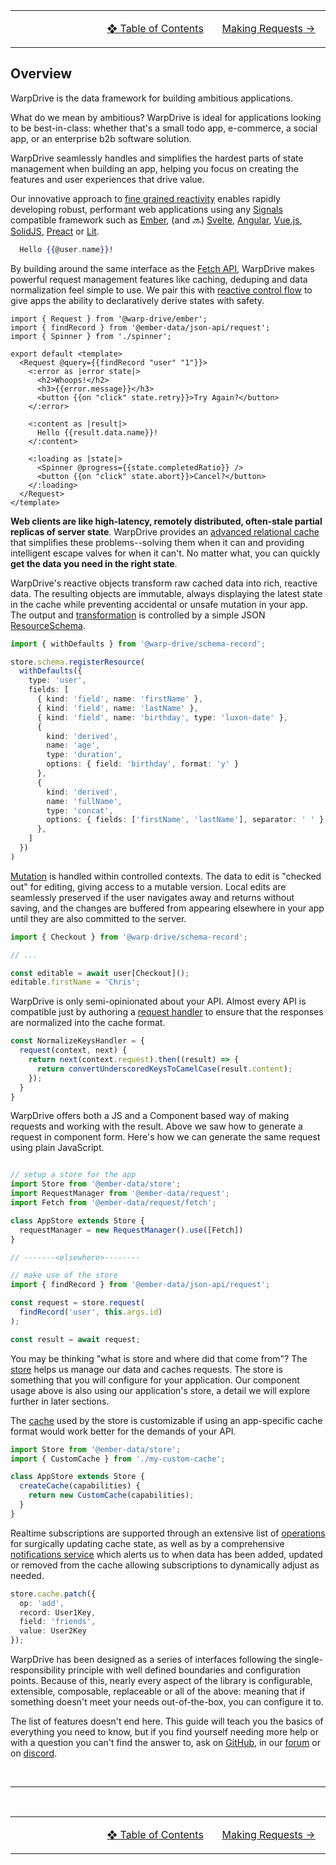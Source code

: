 <table>
  <tr>
    <td align="center" width="300"></td>
    <td align="center" width="300">
   
[❖ Table of Contents](./0-index.md)</td>
   <td align="center" width="300">

[Making Requests →](./3-requests.md)</td>
  </tr>
</table>

## Overview

WarpDrive is the data framework for building ambitious applications.

What do we mean by ambitious? WarpDrive is ideal for applications looking to be best-in-class: whether that's a small todo app, e-commerce, a social app, or an enterprise b2b software solution.

WarpDrive seamlessly handles and simplifies the hardest parts of state management when building an app, helping you focus on creating the features and user experiences that drive value.

Our innovative approach to [fine grained reactivity](https://dev.to/ryansolid/a-hands-on-introduction-to-fine-grained-reactivity-3ndf) enables rapidly developing robust, performant web applications using any [Signals](https://github.com/tc39/proposal-signals#readme) compatible framework such as [Ember](https://guides.emberjs.com/release/in-depth-topics/autotracking-in-depth/), (and 🔜) [Svelte](https://svelte.dev/docs/svelte/what-are-runes), [Angular](https://angular.dev/guide/signals), [Vue.js](https://vuejs.org/guide/extras/reactivity-in-depth.html), [SolidJS](https://www.solidjs.com/tutorial/introduction_signals),
[Preact](https://preactjs.com/guide/v10/signals/) or [Lit](https://lit.dev/docs/data/signals/).

```hbs
  Hello {{@user.name}}!
```

By building around the same interface as the [Fetch API](https://developer.mozilla.org/en-US/docs/Web/API/Fetch_API), WarpDrive makes powerful request management features like caching, deduping and data normalization feel simple to use. We pair this with [reactive control flow](./concepts/reactive-control-flow.md) to give apps the ability to declaratively derive states with safety.

```glimmer-ts
import { Request } from '@warp-drive/ember';
import { findRecord } from '@ember-data/json-api/request';
import { Spinner } from './spinner';

export default <template>
  <Request @query={{findRecord "user" "1"}}>
    <:error as |error state|>
      <h2>Whoops!</h2>
      <h3>{{error.message}}</h3>
      <button {{on "click" state.retry}}>Try Again?</button>
    </:error>

    <:content as |result|>
      Hello {{result.data.name}}!
    </:content>

    <:loading as |state|>
      <Spinner @progress={{state.completedRatio}} />
      <button {{on "click" state.abort}}>Cancel?</button>
    </:loading>
  </Request>
</template>
```

**Web clients are like high-latency, remotely distributed, often-stale partial replicas of server state**. WarpDrive provides an [advanced relational cache](./5-caching.md) that simplifies these problems--solving them when it can and providing intelligent escape valves for when it can't. No matter what, you can quickly **get the data you need in the right state**.

WarpDrive's reactive objects transform raw cached data into rich, reactive data. The resulting objects are immutable, always displaying the latest state in the cache while preventing accidental or unsafe mutation in your app. The output and [transformation](./concepts/transformation.md) is controlled by a simple JSON [ResourceSchema](./concepts/schemas.md).

```ts
import { withDefaults } from '@warp-drive/schema-record';

store.schema.registerResource(
  withDefaults({
    type: 'user',
    fields: [
      { kind: 'field', name: 'firstName' },
      { kind: 'field', name: 'lastName' },
      { kind: 'field', name: 'birthday', type: 'luxon-date' },
      {
        kind: 'derived',
        name: 'age',
        type: 'duration',
        options: { field: 'birthday', format: 'y' }
      },
      {
        kind: 'derived',
        name: 'fullName',
        type: 'concat',
        options: { fields: ['firstName', 'lastName'], separator: ' ' }
      },
    ]
  })
)
```

[Mutation](./concepts/mutations.md) is handled within controlled contexts. The data to edit is "checked out" for editing, giving access to a mutable version. Local edits are seamlessly preserved if the user navigates away and returns without saving, and the changes are buffered from appearing elsewhere in your app until they are also committed to the server.

```ts
import { Checkout } from '@warp-drive/schema-record';

// ...

const editable = await user[Checkout]();
editable.firstName = 'Chris';
```

WarpDrive is only semi-opinionated about your API. Almost every API is compatible just by authoring a [request handler](./concepts/handlers.md) to ensure that the responses are normalized into the cache format.

```ts
const NormalizeKeysHandler = {
  request(context, next) {
    return next(context.request).then((result) => {
      return convertUnderscoredKeysToCamelCase(result.content);
    });
  }
}
```

WarpDrive offers both a JS and a Component based way of making requests and working with the result. Above we saw
how to generate a request in component form. Here's how we can generate the same request using plain JavaScript.

```ts

// setup a store for the app
import Store from '@ember-data/store';
import RequestManager from '@ember-data/request';
import Fetch from '@ember-data/request/fetch';

class AppStore extends Store {
  requestManager = new RequestManager().use([Fetch])
}

// -------<elsewhere>--------

// make use of the store
import { findRecord } from '@ember-data/json-api/request';

const request = store.request(
  findRecord('user', this.args.id)
);

const result = await request;
```

You may be thinking "what is store and where did that come from"? The [store]() helps us manage our data and
caches requests. The store is something that you will configure for your application. Our component usage above
is also using our application's store, a detail we will explore further in later sections.

The [cache](https://github.com/emberjs/data/blob/main/packages/core-types/src/cache.ts) used by the store is customizable if using an app-specific cache format would work better for the demands of your API.

```ts
import Store from '@ember-data/store';
import { CustomCache } from './my-custom-cache';

class AppStore extends Store {
  createCache(capabilities) {
    return new CustomCache(capabilities);
  }
}
```

Realtime subscriptions are supported through an extensive list of [operations](./concepts/operations.md) for surgically updating cache state, as well as by a comprehensive [notifications service]() which alerts us to when data has been added, updated or removed from the cache allowing subscriptions to dynamically adjust as needed.

```ts
store.cache.patch({
  op: 'add',
  record: User1Key,
  field: 'friends',
  value: User2Key
});
```

WarpDrive has been designed as a series of interfaces following the single-responsibility principle with well defined boundaries and configuration points. Because of this, nearly every aspect of the library is configurable, extensible, composable, replaceable or all of the above: meaning that if something doesn't meet your needs out-of-the-box, you can configure it to.

The list of features doesn't end here. This guide will teach you the basics of everything you need to know, but if you find yourself needing more help or with a question you can't find the answer to, ask on [GitHub](https://github.com/emberjs/data/issues), in our [forum](https://discuss.emberjs.com/) or on [discord](https://discord.gg/zT3asNS).


<br>

---

<br>

<table>
  <tr>
    <td align="center" width="300"></td>
    <td align="center" width="300">
   
[❖ Table of Contents](./0-index.md)</td>
   <td align="center" width="300">

[Making Requests →](./2-requests.md)</td>
  </tr>
</table>
